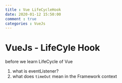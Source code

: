 ```yaml
---
title : Vue LifeCycleHook
date: 2020-01-12 15:50:00
comment : true
categories : VueJs 
---
```


# VueJs - LifeCyle Hook

before we learn LifeCycle of Vue 
1. what is eventListener?
2. what does `timeOut` mean in the Framework context
